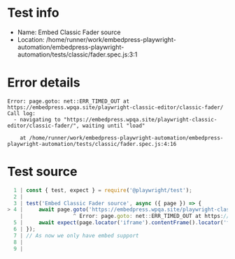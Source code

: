 # Test info

- Name: Embed Classic Fader source
- Location: /home/runner/work/embedpress-playwright-automation/embedpress-playwright-automation/tests/classic/fader.spec.js:3:1

# Error details

```
Error: page.goto: net::ERR_TIMED_OUT at https://embedpress.wpqa.site/playwright-classic-editor/classic-fader/
Call log:
  - navigating to "https://embedpress.wpqa.site/playwright-classic-editor/classic-fader/", waiting until "load"

    at /home/runner/work/embedpress-playwright-automation/embedpress-playwright-automation/tests/classic/fader.spec.js:4:16
```

# Test source

```ts
  1 | const { test, expect } = require('@playwright/test');
  2 |
  3 | test('Embed Classic Fader source', async ({ page }) => {
> 4 |     await page.goto('https://embedpress.wpqa.site/playwright-classic-editor/classic-fader/');
    |                ^ Error: page.goto: net::ERR_TIMED_OUT at https://embedpress.wpqa.site/playwright-classic-editor/classic-fader/
  5 |     await expect(page.locator('iframe').contentFrame().locator('footer > div > div > div')).toBeVisible();
  6 | });
  7 | // As now we only have embed support 
  8 |
  9 |
```